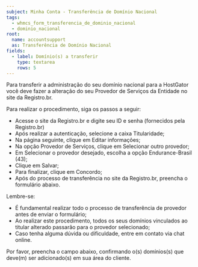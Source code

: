 ```yaml
---
subject: Minha Conta - Transferência de Domínio Nacional
tags:
  - whmcs_form_transferencia_de_dominio_nacional
  - dominio_nacional
root:
  name: accountsupport
  as: Transferência de Domínio Nacional
fields:
  - label: Domínio(s) a transferir
    type: textarea
    rows: 5
---
```


Para transferir a administração do seu domínio nacional para a HostGator você deve fazer a alteração do seu Provedor de Serviços da Entidade no site da Registro.br.

Para realizar o procedimento, siga os passos a seguir:
  - Acesse o site da Registro.br e digite seu ID e senha (fornecidos pela Registro.br)
  - Após realizar a autenticação, selecione a caixa Titularidade;
  - Na página seguinte, clique em Editar informações;
  - Na opção Provedor de Serviços, clique em Selecionar outro provedor;
  - Em Selecionar o provedor desejado, escolha a opção Endurance-Brasil (43);
  - Clique em Salvar;
  - Para finalizar, clique em Concordo;
  - Após do processo de transferência no site da Registro.br, preencha o formulário abaixo.


Lembre-se:
  - É fundamental realizar todo o processo de transferência de provedor antes de enviar o formulário;
  - Ao realizar este procedimento, todos os seus domínios vinculados ao titular alterado passarão para o provedor selecionado;
  - Caso tenha alguma dúvida ou dificuldade, entre em contato via chat online.

Por favor, preencha o campo abaixo, confirmando o(s) domínios(s) que deve(m) ser adicionado(s) em sua área do cliente.
